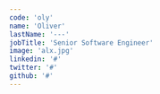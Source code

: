 ```yaml
---
code: 'oly'
name: 'Oliver'
lastName: '---'
jobTitle: 'Senior Software Engineer'
image: 'alx.jpg'
linkedin: '#'
twitter: '#'
github: '#'
---
```

